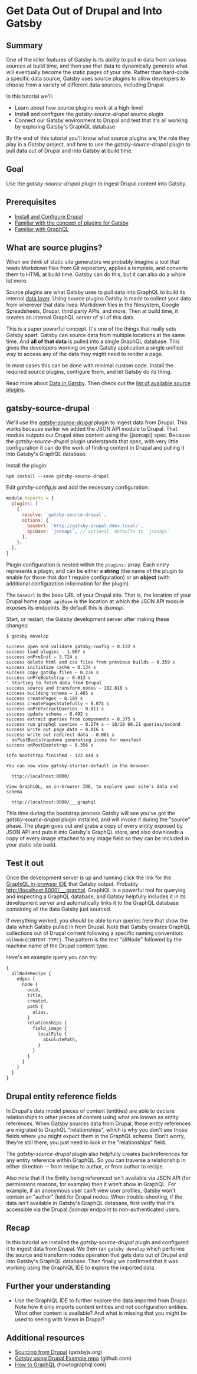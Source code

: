 # Get Data Out of Drupal and Into Gatsby

## Summary

One of the killer features of Gatsby is its ability to pull in data from various sources at build time, and then use that data to dynamically generate what will eventually become the static pages of your site. Rather than hard-code a specific data source, Gatsby uses source plugins to allow developers to choose from a variety of different data sources, including Drupal.

In this tutorial we'll:

- Learn about how source plugins work at a high-level
- Install and configure the *gatsby-source-drupal* source plugin
- Connect our Gatsby environment to Drupal and test that it's all working by exploring Gatsby's GraphQL database

By the end of this tutorial you'll know what source plugins are, the role they play in a Gatsby project, and how to use the *gatsby-source-drupal* plugin to pull data out of Drupal and into Gatsby at build time.

## Goal

Use the *gatsby-source-drupal* plugin to ingest Drupal content into Gatsby.

## Prerequisites

- [Install and Configure Drupal](/content/gatsby-and-drupal/install-and-configure-drupal.md)
- [Familiar with the concept of plugins for Gatsby](https://www.gatsbyjs.org/docs/plugins/)
- [Familiar with GraphQL](https://www.howtographql.com)

## What are source plugins?

When we think of static site generators we probably imagine a tool that reads Markdown files from Git repository, applies a template, and converts them to HTML at build time. Gatsby can do this, but it can also do a whole lot more.

Source plugins are what Gatsby uses to pull data into GraphQL to build its internal [data layer](https://www.gatsbyjs.org/tutorial/part-four/#data-in-gatsby). Using source plugins Gatsby is made to collect your data from wherever that data lives: Markdown files in the filesystem, Google Spreadsheets, Drupal, third party APIs, and more. Then at build time, it creates an internal GraphQL server of all of this data.

This is a super powerful concept. It's one of the things that really sets Gatsby apart. Gatsby can source data from multiple locations at the same time. And **all of that data** is pulled into a single GraphQL database. This gives the developers working on your Gatsby application a single unified way to access any of the data they might need to render a page.

In most cases this can be done with minimal custom code. Install the required source plugins, configure them, and let Gatsby do its thing.

Read more about [Data in Gatsby](https://www.gatsbyjs.org/tutorial/part-four/#data-in-gatsby). Then check out the [list of available source plugins](https://www.gatsbyjs.org/plugins/?=gatsby-source-).

## gatsby-source-drupal

We'll use the *[gatsby-source-drupal](https://www.gatsbyjs.org/packages/gatsby-source-drupal/)* plugin to ingest data from Drupal. This works because earlier we added the JSON API module to Drupal. That module outputs our Drupal sites content using the {json:api} spec. Because the *gatsby-source-drupal* plugin understands that spec, with very little configuration it can do the work of finding content in Drupal and pulling it into Gatsby's GraphQL database.

Install the plugin:

```shell
npm install --save gatsby-source-drupal
```

Edit *gatsby-config.js* and add the necessary configuration:

```js
module.exports = {
  plugins: [
    {
      resolve: `gatsby-source-drupal`,
      options: {
        baseUrl: `http://gatsby-drupal.ddev.local/`,
        apiBase: `jsonapi`, // optional, defaults to `jsonapi`
      },
    },
  ],
}
```

Plugin configuration is nested within the `plugins:` array. Each entry represents a plugin, and can be either a **string** (the name of the plugin to enable for those that don't require configuration) or an **object** (with additional configuration information for the plugin).

The `baseUrl` is the base URL of your Drupal site. That is, the location of your Drupal home page. `apiBase` is the location at which the JSON API module exposes its endpoints. By default this is */jsonapi*.

Start, or restart, the Gatsby development server after making these changes:

```shell
$ gatsby develop

success open and validate gatsby-config — 0.132 s
success load plugins — 1.067 s
success onPreInit — 3.724 s
success delete html and css files from previous builds — 0.359 s
success initialize cache — 0.134 s
success copy gatsby files — 0.236 s
success onPreBootstrap — 0.013 s
⠁ Starting to fetch data from Drupal
success source and transform nodes — 102.818 s
success building schema — 1.485 s
success createPages — 0.189 s
success createPagesStatefully — 0.074 s
success onPreExtractQueries — 0.011 s
success update schema — 0.492 s
success extract queries from components — 0.375 s
success run graphql queries — 0.274 s — 18/18 66.21 queries/second
success write out page data — 0.016 s
success write out redirect data — 0.001 s
⠄ onPostBootstrapdone generating icons for manifest
success onPostBootstrap — 0.356 s

info bootstrap finished - 122.444 s

You can now view gatsby-starter-default in the browser.

  http://localhost:8000/

View GraphiQL, an in-browser IDE, to explore your site's data and schema

  http://localhost:8000/___graphql
```

This time during the bootstrap process Gatsby will see you've got the *gatsby-source-drupal* plugin installed, and will invoke it during the "source" phase. The plugin goes out and grabs a copy of every entity exposed by JSON API and puts it into Gatsby's GraphQL store, and also downloads a copy of every image attached to any image field so they can be included in your static site build.

## Test it out

Once the development server is up and running click the link for the [GraphiQL in-browser IDE](https://github.com/graphql/graphiql) that Gatsby output. Probably [http://localhost:8000/___graphql](http://localhost:8000/___graphql). GraphiQL is a powerful tool for querying and inspecting a GraphQL database, and Gatsby helpfully includes it in its development server and automatically links it to the GraphQL database containing all the data Gatsby just sourced.

If everything worked, you should be able to run queries here that show the data which Gatsby pulled in from Drupal. Note that Gatsby creates GraphQL collections out of Drupal content following a specific naming convention: `allNode{CONTENT-TYPE}`. The pattern is the text "allNode" followed by the machine name of the Drupal content type.

Here's an example query you can try:

```graphql
{
  allNodeRecipe {
    edges {
      node {
        uuid,
        title,
        created,
        path {
          alias,
        }
        relationships {
          field_image {
            localFile {
              absolutePath,
            }
          }
        }
      }
    }
  }
}
```

## Drupal entity reference fields

In Drupal's data model pieces of content (entities) are able to declare relationships to other pieces of content using what are known as entity references. When Gatsby sources data from Drupal, these entity references are migrated to GraphQL "relationships", which is why you don't see those fields where you might expect them in the GraphQL schema. Don't worry, they're still there, you just need to look in the "relationships" field.

The *gatsby-source-drupal* plugin also helpfully creates backreferences for any entity reference within GraphQL. So you can traverse a relationship in either direction -- from recipe to author, or from author to recipe.

Also note that if the Entity being referenced isn't available via JSON API (for permissions reasons, for example) then it won't show in GraphQL. For example, if an anonymous user can't view user profiles, Gatsby won't contain an "author" field for Drupal nodes. When trouble-shooting, if the data isn't available in Gatsby's GraphQL database, first verify that it's accessible via the Drupal */jsonapi* endpoint to non-authenticated users.

## Recap

In this tutorial we installed the *gatsby-source-drupal* plugin and configured it to ingest data from Drupal. We then ran `gatsby develop` which performs the source and transform nodes operation that gets data out of Drupal and into Gatsby's GraphQL database. Then finally we confirmed that it was working using the GraphiQL IDE to explore the imported data.

## Further your understanding

- Use the GraphiQL IDE to further explore the data imported from Drupal. Note how it only imports content entities and not configuration entities. What other content is available? And what is missing that you might be used to seeing with Views in Drupal?

## Additional resources

- [Sourcing from Drupal](https://www.gatsbyjs.org/docs/sourcing-from-drupal/) (gatsbyjs.org)
- [Gatsby using Drupal Example repo](https://github.com/gatsbyjs/gatsby/tree/master/examples/using-drupal) (github.com)
- [How to GraphQL](https://www.howtographql.com) (howtographql.com)
